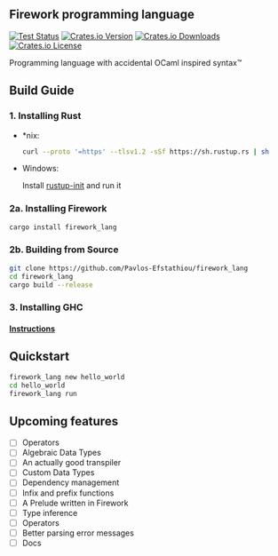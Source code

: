 ## Firework programming language

[![Test Status](https://github.com/Pavlos-Efstathiou/firework_lang/workflows/Rust/badge.svg?event=push)](https://github.com/Pavlos-Efstathiou/firework_lang/actions)
[![Crates.io Version](https://img.shields.io/crates/v/firework_lang)](https://crates.io/crates/firework_lang)
[![Crates.io Downloads](https://img.shields.io/crates/d/firework_lang)](https://crates.io/crates/firework_lang)
[![Crates.io License](https://img.shields.io/crates/l/firework_lang)](https://crates.io/crates/firework_lang)

Programming language with accidental OCaml inspired syntax™

## Build Guide

### 1. Installing Rust

- *nix:
	```sh
	curl --proto '=https' --tlsv1.2 -sSf https://sh.rustup.rs | sh
	```
	
- Windows:
	
	Install [rustup-init](https://static.rust-lang.org/rustup/dist/i686-pc-windows-gnu/rustup-init.exe) and run it
  
### 2a. Installing Firework
```sh
cargo install firework_lang
```

### 2b. Building from Source
```sh
git clone https://github.com/Pavlos-Efstathiou/firework_lang
cd firework_lang
cargo build --release
```


### 3. Installing GHC

#### [Instructions](https://www.haskell.org/platform/)

## Quickstart

```sh
firework_lang new hello_world
cd hello_world
firework_lang run
```

## Upcoming features

- [ ] Operators
- [ ] Algebraic Data Types
- [ ] An actually good transpiler
- [ ] Custom Data Types
- [ ] Dependency management
- [ ] Infix and prefix functions
- [ ] A Prelude written in Firework
- [ ] Type inference
- [ ] Operators
- [ ] Better parsing error messages
- [ ] Docs